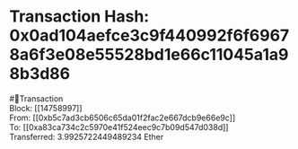
Transaction Hash: 0x0ad104aefce3c9f440992f6f69678a6f3e08e55528bd1e66c11045a1a98b3d86
====================================================================================
  
#💸Transaction  
Block: [[14758997]]  
From: [[0xb5c7ad3cb6506c65da01f2fac2e667dcb9e66e9c]]  
To: [[0xa83ca734c2c5970e41f524eec9c7b09d547d038d]]  
Transferred: 3.9925722449489234 Ether